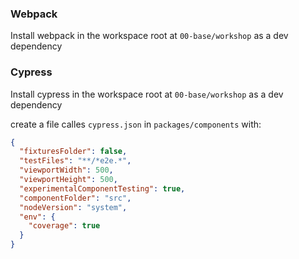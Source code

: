 ### Webpack

Install webpack in the workspace root at `00-base/workshop` as a dev dependency

### Cypress

Install cypress in the workspace root at `00-base/workshop` as a dev dependency

create a file calles `cypress.json` in `packages/components` with:

```json
{
  "fixturesFolder": false,
  "testFiles": "**/*e2e.*",
  "viewportWidth": 500,
  "viewportHeight": 500,
  "experimentalComponentTesting": true,
  "componentFolder": "src",
  "nodeVersion": "system",
  "env": {
    "coverage": true
  }
}
```
